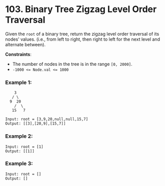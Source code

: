 # 103. Binary Tree Zigzag Level Order Traversal

Given the `root` of a binary tree, return the zigzag level order traversal of its nodes' values. (i.e., from left to right, then right to left for the next level and alternate between).

**Constraints**:
- The number of nodes in the tree is in the range `[0, 2000]`.
- `-1000 <= Node.val <= 1000`

### Example 1:
```
    3
   / \
  9  20
    /  \
   15   7

Input: root = [3,9,20,null,null,15,7]
Output: [[3],[20,9],[15,7]]
```

### Example 2:
```
Input: root = [1]
Output: [[1]]
```

### Example 3:
```
Input: root = []
Output: []
```
